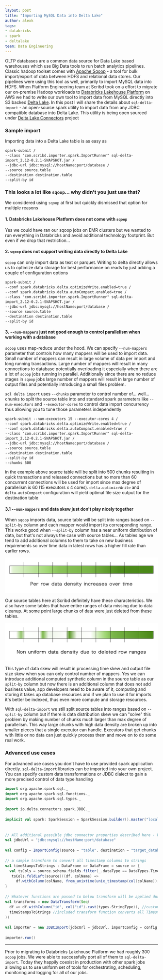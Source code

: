 ```yaml
---
layout: post
title: "Importing MySQL Data into Delta Lake"
author: alexk
tags:
- databricks
- spark
- deltalake
team: Data Engineering
---
```


OLTP databases are a common data source for Data Lake based warehouses which use Big Data tools to run 
batch analytics pipelines. Classic hadoop toolset comes with 
[Apache Sqoop](https://sqoop.apache.org/) - a tool for bulk import/export 
of data between HDFS and relational data stores. Our pipelines were using this tool as well, primarily 
to import MySQL data into HDFS. When Platform Engineering team at Scribd took on a effort 
to migrate our on-premise Hadoop workloads to [Databricks Lakehouse Platform](https://databricks.com/product/data-lakehouse) 
on AWS we had to write our own tool to import data from MySQL directly into S3 backed [Delta Lake](https://delta.io/). 
In this post I will share the details about `sql-delta-import` - an open-source spark utility to import data from any 
JDBC compatible database into Delta Lake. This utility is being open sourced under 
[Delta Lake Connectors](https://github.com/delta-io/connectors/pull/80) project

### Sample import

Importing data into a Delta Lake table is as easy as 

```shell script
spark-submit /
--class "com.scribd.importer.spark.ImportRunner" sql-delta-import_2.12-0.2.1-SNAPSHOT.jar /
--jdbc-url jdbc:mysql://hostName:port/database /
--source source.table
--destination destination.table
--split-by id
```

### This looks a lot like `sqoop`... why didn't you just use that?

We considered using `sqoop` at first but quickly dismissed that option for multiple reasons

#### 1. Databricks Lakehouse Platform does not come with `sqoop`
Yes we could have ran our sqoop jobs on EMR clusters but we wanted to run everything in Databricks and
avoid additional technology footprint. But even if we drop that restriction...
 
#### 2. `sqoop` does not support writing data directly to Delta Lake
`sqoop` can only import data as text or parquet. Writing to delta directly allows us to 
optimize data storage for best performance on reads by just adding a couple of configuration options

```shell script
spark-submit /
--conf spark.databricks.delta.optimizeWrite.enabled=true /
--conf spark.databricks.delta.autoCompact.enabled=true /
--class "com.scribd.importer.spark.ImportRunner" sql-delta-import_2.12-0.2.1-SNAPSHOT.jar /
--jdbc-url jdbc:mysql://hostName:port/database /
--source source.table
--destination destination.table
--split-by id
```

#### 3. `--num-mappers` just not good enough to control parallelism when working with a database
`sqoop` uses map-reduce under the hood. We can specify `--num-mappers` parameter that controls how many 
mappers will be used to import data. Small number of mappers can result in large volume 
of data per import and long running transactions. Large number of mappers will result in many connections 
to database potentially overloading it especially when there are a lot of `sqoop` jobs running in parallel.
Additionally since there are no reduce stages in `sqoop` jobs large number of mappers will result in large 
number of output files and potentially introducing a small files problem.

`sql delta import` uses `--chunks` parameter to control number of... well... chunks to split the source table 
into and standard spark parameters like `--num-executors` and `--executor-cores` to control data import
concurrency thus allowing you to tune those parameters independently

```shell script
spark-submit --num-executors 15 --executor-cores 4 /
--conf spark.databricks.delta.optimizeWrite.enabled=true /
--conf spark.databricks.delta.autoCompact.enabled=true /
--class "com.scribd.importer.spark.ImportRunner" sql-delta-import_2.12-0.2.1-SNAPSHOT.jar /
--jdbc-url jdbc:mysql://hostName:port/database /
--source source.table
--destination destination.table
--split-by id
--chunks 500
```

in the example above source table will be split into 500 chunks resulting in quick transactions and released connections
but no more than 60 concurrent connections will be used for import since max degree of parallelism is 60 (15 executors x 4 cores). 
`delta.optimizeWrite` and `delta.autoCompact` configuration will yield optimal file size output for the destination table

#### 3.1 `--num-mappers` and data skew just don't play nicely together
 
When `sqoop` imports data, source table will be split into ranges based on `--split-by` column and each mapper 
would import its corresponding range. This works good when `--split-by` column has a near uniform distribution 
of data, but that's not always the case with source tables... As tables age we tend to add additional columns to them to
take on new business requirements so over time data in latest rows has a higher fill rate than earlier rows. 

![row density increase over time](/post-images/2021-03-sql-delta-import/row_density_increase.png)

Our source tables here at Scribd definitely have these characteristics. We also have some tables that have entire 
ranges of data missing due to data cleanup. At some point large chunks of data were just deleted from these tables.

![missing rows](/post-images/2021-03-sql-delta-import/missing_rows.png)

This type of data skew will result in processing time skew and output file size skew when you can only control number of 
mappers. Yes we can introduce additional computed synthetic column in the source table as our `split-by` column but now 
there is an additional column that does not add business value, app developers need to be aware of it, computing and 
storing it takes up database resources and if we plan to use it for imports it's better be indexed, thus even more 
compute and storage resources.

With `sql-delta-import` we still split source tables into ranges based on `--split-by` column but if there is data 
distribution skew we can "solve" this problem by making number of chunks much larger than max degree of parallelism.
This way large chunks with high data density are broken up into smaller pieces that a single executor can handle. 
Executors that get chunks with little or no data can just quickly process them and move on to do some real work. 


### Advanced use cases

For advanced use cases you don't have to use provided spark application directly. `sql-delta-import` 
libraries can be imported into your own project. You can specify custom data transformations or JDBC dialect to gain a 
more precised control of data type handling

```scala
import org.apache.spark.sql._
import org.apache.spark.sql.functions._
import org.apache.spark.sql.types._

import io.delta.connectors.spark.JDBC._
  
implicit val spark: SparkSession = SparkSession.builder().master("local").getOrCreate()


// All additional possible jdbc connector properties described here - https://dev.mysql.com/doc/connector-j/8.0/en/connector-j-reference-configuration-properties.html
val jdbcUrl = "jdbc:mysql://hostName:port/database"

val config = ImportConfig(source = "table", destination = "target_database.table", splitBy = "id", chunks = 10)

// a sample transform to convert all timestamp columns to strings
val timeStampsToStrings : DataFrame => DataFrame = source => {
  val tsCols = source.schema.fields.filter(_.dataType == DataTypes.TimestampType).map(_.name)
   tsCols.foldLeft(source)((df, colName) =>
     df.withColumn(colName, from_unixtime(unix_timestamp(col(colName)), "yyyy-MM-dd HH:mm:ss.S")))
}

// Whatever functions are passed to below transform will be applied during import
val transforms = new DataTransform(Seq(
  df => df.withColumn("id", col("id").cast(types.StringType)), //custom function to cast id column to string
  timeStampsToStrings //included transform function converts all Timestamp columns to their string representation
))

val importer = new JDBCImport(jdbcUrl = jdbcUrl, importConfig = config, dataTransform = transforms)

importer.run()
```

---
Prior to migrating to Databricks Lakehouse Platform we had roughly 300 `sqoop` jobs. We were able to 
successfully port all of them to `sql-delta-import`. Today they happily coexist in production with other spark 
jobs allowing us to use uniform set of tools for orchestrating, scheduling, monitoring and logging for all of our jobs.
